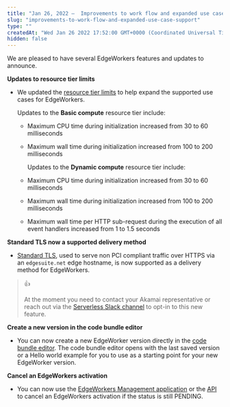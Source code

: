 ```yaml
---
title: "Jan 26, 2022 —  Improvements to work flow and expanded use case support"
slug: "improvements-to-work-flow-and-expanded-use-case-support"
type: ""
createdAt: "Wed Jan 26 2022 17:52:00 GMT+0000 (Coordinated Universal Time)"
hidden: false
---
```

We are pleased to have several EdgeWorkers features and updates to announce.

**Updates to resource tier limits** 

- We updated the [resource tier limits](doc:resource-tier-limitations) to help expand the supported use cases for EdgeWorkers. 

    Updates to the **Basic compute** resource tier include:

  - Maximum CPU time during initialization increased from 30 to 60 milliseconds
  - Maximum wall time during initialization increased  from 100 to 200 milliseconds

    Updates to the **Dynamic compute** resource tier include:

  - Maximum CPU time during initialization increased from 30 to 60 milliseconds
  - Maximum wall time during initialization increased from 100 to 200 milliseconds
  - Maximum wall time per HTTP sub-request during the execution of all event handlers increased from 1 to 1.5 seconds

**Standard TLS now a supported delivery method** 

- [Standard TLS](https://techdocs.akamai.com/property-mgr/docs/serve-content-over-https), used to serve non PCI compliant traffic over HTTPS via an `edgesuite.net` edge hostname, is now supported as a delivery method for EdgeWorkers.

> 👍 
> 
> At the moment you need to contact your Akamai representative or reach out via the [Serverless Slack channel](doc:welcome-to-edgeworkers#connect-via-slack) to opt-in to this new feature.

**Create a new version in the code bundle editor** 

- You can now create a new EdgeWorker version directly in the [code bundle editor](doc:code-bundle-editor). The code bundle editor opens with the last saved version or a Hello world example for you to use as a starting point for your new EdgeWorker version.

**Cancel an EdgeWorkers activation** 

- You can now use the [EdgeWorkers Management application](doc:manage-edgeworkers) or the [API](ref:cancel-activation) to cancel an EdgeWorkers activation if the status is still PENDING.